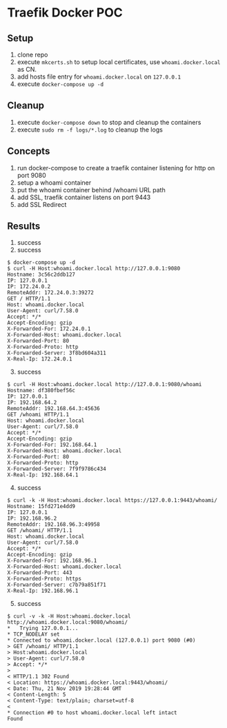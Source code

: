 # Traefik Docker POC

## Setup

1. clone repo
2. execute `mkcerts.sh` to setup local certificates, use `whoami.docker.local` as CN.
3. add hosts file entry for `whoami.docker.local` on `127.0.0.1`
4. execute `docker-compose up -d`

## Cleanup

1. execute `docker-compose down` to stop and cleanup the containers
2. execute `sudo rm -f logs/*.log` to cleanup the logs

## Concepts

1. run docker-compose to create a traefik container listening for http on port 9080
2. setup a whoami container
3. put the whoami container behind /whoami URL path
4. add SSL, traefik container listens on port 9443
5. add SSL Redirect

## Results

1. success
2. success
```
$ docker-compose up -d
$ curl -H Host:whoami.docker.local http://127.0.0.1:9080
Hostname: 3c56c2ddb127
IP: 127.0.0.1
IP: 172.24.0.2
RemoteAddr: 172.24.0.3:39272
GET / HTTP/1.1
Host: whoami.docker.local
User-Agent: curl/7.58.0
Accept: */*
Accept-Encoding: gzip
X-Forwarded-For: 172.24.0.1
X-Forwarded-Host: whoami.docker.local
X-Forwarded-Port: 80
X-Forwarded-Proto: http
X-Forwarded-Server: 3f8bd604a311
X-Real-Ip: 172.24.0.1
```
3. success
```
$ curl -H Host:whoami.docker.local http://127.0.0.1:9080/whoami
Hostname: df380fbef56c
IP: 127.0.0.1
IP: 192.168.64.2
RemoteAddr: 192.168.64.3:45636
GET /whoami HTTP/1.1
Host: whoami.docker.local
User-Agent: curl/7.58.0
Accept: */*
Accept-Encoding: gzip
X-Forwarded-For: 192.168.64.1
X-Forwarded-Host: whoami.docker.local
X-Forwarded-Port: 80
X-Forwarded-Proto: http
X-Forwarded-Server: 7f9f9786c434
X-Real-Ip: 192.168.64.1
```
4. success
```
$ curl -k -H Host:whoami.docker.local https://127.0.0.1:9443/whoami/
Hostname: 15fd271e4dd9
IP: 127.0.0.1
IP: 192.168.96.2
RemoteAddr: 192.168.96.3:49958
GET /whoami/ HTTP/1.1
Host: whoami.docker.local
User-Agent: curl/7.58.0
Accept: */*
Accept-Encoding: gzip
X-Forwarded-For: 192.168.96.1
X-Forwarded-Host: whoami.docker.local
X-Forwarded-Port: 443
X-Forwarded-Proto: https
X-Forwarded-Server: c7b79a851f71
X-Real-Ip: 192.168.96.1

```
5. success
```
$ curl -v -k -H Host:whoami.docker.local http://whoami.docker.local:9080/whoami/
*   Trying 127.0.0.1...
* TCP_NODELAY set
* Connected to whoami.docker.local (127.0.0.1) port 9080 (#0)
> GET /whoami/ HTTP/1.1
> Host:whoami.docker.local
> User-Agent: curl/7.58.0
> Accept: */*
> 
< HTTP/1.1 302 Found
< Location: https://whoami.docker.local:9443/whoami/
< Date: Thu, 21 Nov 2019 19:28:44 GMT
< Content-Length: 5
< Content-Type: text/plain; charset=utf-8
< 
* Connection #0 to host whoami.docker.local left intact
Found
```
